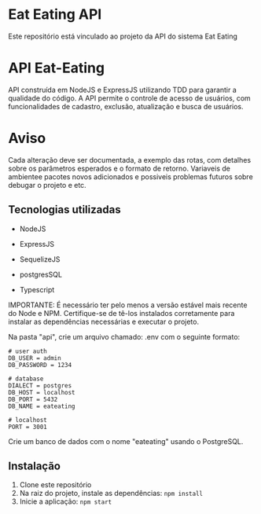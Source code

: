 # Eat Eating API

Este repositório está vinculado ao projeto da API do sistema Eat Eating

# API Eat-Eating

API construída em NodeJS e ExpressJS utilizando TDD para garantir a qualidade do código. A API permite o controle de acesso de usuários, com funcionalidades de cadastro, exclusão, atualização e busca de usuários.

# Aviso

Cada alteração deve ser documentada, a exemplo das rotas, com detalhes sobre os parâmetros esperados e o formato de retorno. Variaveis de ambientee pacotes novos adicionados e possiveis problemas futuros sobre debugar o projeto e etc.

## Tecnologias utilizadas

- <p>NodeJS</p>
- <p>ExpressJS</p>
- <p>SequelizeJS</p>
- <p>postgresSQL</p>
- <p>Typescript</p>

IMPORTANTE: É necessário ter pelo menos a versão estável mais recente do Node e NPM. Certifique-se de tê-los instalados corretamente para instalar as dependências necessárias e executar o projeto.

Na pasta "api", crie um arquivo chamado: .env com o seguinte formato:

```
# user auth
DB_USER = admin
DB_PASSWORD = 1234

# database
DIALECT = postgres
DB_HOST = localhost
DB_PORT = 5432
DB_NAME = eateating

# localhost
PORT = 3001
```

Crie um banco de dados com o nome "eateating" usando o PostgreSQL.

## Instalação

1. Clone este repositório
2. Na raiz do projeto, instale as dependências: `npm install`
3. Inicie a aplicação: `npm start`
